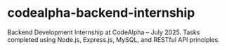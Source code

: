 # codealpha-backend-internship
Backend Development Internship at CodeAlpha – July 2025. Tasks completed using Node.js, Express.js, MySQL, and RESTful API principles.
